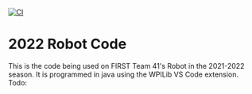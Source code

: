 [![CI](https://github.com/Team41Robotics/2022-Robot-Code/actions/workflows/main.yml/badge.svg)](https://github.com/Team41Robotics/2022-Robot-Code/actions/workflows/main.yml)

# 2022 Robot Code
This is the code being used on FIRST Team 41's Robot in the 2021-2022 season. It is programmed in java using the WPILib VS Code extension. 
Todo:


